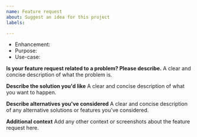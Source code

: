 ```yaml
---
name: Feature request
about: Suggest an idea for this project
labels: 

---
```


<!--- Give a short and clear description of your enhancement request --> 
* Enhancement:
* Purpose:
* Use-case:

**Is your feature request related to a problem? Please describe.**
A clear and concise description of what the problem is. 

**Describe the solution you'd like**
A clear and concise description of what you want to happen.

**Describe alternatives you've considered**
A clear and concise description of any alternative solutions or features you've considered.

**Additional context**
Add any other context or screenshots about the feature request here.
